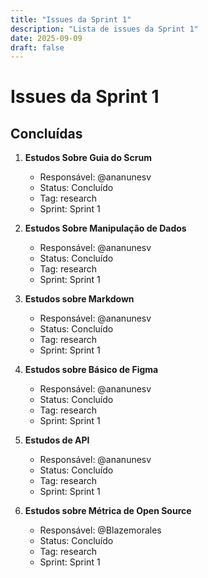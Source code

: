 ```yaml
---
title: "Issues da Sprint 1"
description: "Lista de issues da Sprint 1"
date: 2025-09-09
draft: false
---
```


# Issues da Sprint 1

## Concluídas

1. **Estudos Sobre Guia do Scrum**
   - Responsável: @ananunesv
   - Status: Concluído
   - Tag: research
   - Sprint: Sprint 1

2. **Estudos Sobre Manipulação de Dados**
   - Responsável: @ananunesv
   - Status: Concluído
   - Tag: research
   - Sprint: Sprint 1

3. **Estudos sobre Markdown**
   - Responsável: @ananunesv
   - Status: Concluído
   - Tag: research
   - Sprint: Sprint 1

4. **Estudos sobre Básico de Figma**
   - Responsável: @ananunesv
   - Status: Concluído
   - Tag: research
   - Sprint: Sprint 1

5. **Estudos de API**
   - Responsável: @ananunesv
   - Status: Concluído
   - Tag: research
   - Sprint: Sprint 1

6. **Estudos sobre Métrica de Open Source**
   - Responsável: @Blazemorales
   - Status: Concluído
   - Tag: research
   - Sprint: Sprint 1
